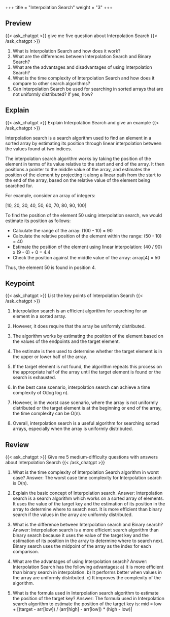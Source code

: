 +++
title = "Interpolation Search"
weight = "3"
+++
## Preview
{{< ask_chatgpt >}}
give me five question about Interpolation Search
{{< /ask_chatgpt >}}



1. What is Interpolation Search and how does it work?
2. What are the differences between Interpolation Search and Binary Search?
3. What are the advantages and disadvantages of using Interpolation Search?
4. What is the time complexity of Interpolation Search and how does it compare to other search algorithms?
5. Can Interpolation Search be used for searching in sorted arrays that are not uniformly distributed? If yes, how?   

## Explain
{{< ask_chatgpt >}}
Explain Interpolation Search and give an example
{{< /ask_chatgpt >}}



Interpolation search is a search algorithm used to find an element in a sorted array by estimating its position through linear interpolation between the values found at two indices.

The interpolation search algorithm works by taking the position of the element in terms of its value relative to the start and end of the array. It then positions a pointer to the middle value of the array, and estimates the position of the element by projecting it along a linear path from the start to the end of the array, based on the relative value of the element being searched for.

For example, consider an array of integers:

[10, 20, 30, 40, 50, 60, 70, 80, 90, 100]

To find the position of the element 50 using interpolation search, we would estimate its position as follows:

- Calculate the range of the array: (100 - 10) = 90
- Calculate the relative position of the element within the range: (50 - 10) = 40
- Estimate the position of the element using linear interpolation: (40 / 90) x (9 - 0) + 0 = 4.4
- Check the position against the middle value of the array: array[4] = 50

Thus, the element 50 is found in position 4.   

## Keypoint
{{< ask_chatgpt >}}
List the key points of Interpolation Search
{{< /ask_chatgpt >}}



1. Interpolation search is an efficient algorithm for searching for an element in a sorted array.

2. However, it does require that the array be uniformly distributed.

3. The algorithm works by estimating the position of the element based on the values of the endpoints and the target element.

4. The estimate is then used to determine whether the target element is in the upper or lower half of the array.

5. If the target element is not found, the algorithm repeats this process on the appropriate half of the array until the target element is found or the search is exhausted.

6. In the best case scenario, interpolation search can achieve a time complexity of O(log log n).

7. However, in the worst case scenario, where the array is not uniformly distributed or the target element is at the beginning or end of the array, the time complexity can be O(n).

8. Overall, interpolation search is a useful algorithm for searching sorted arrays, especially when the array is uniformly distributed.   

## Review
{{< ask_chatgpt >}}
Give me 5 medium-difficulty questions with answers about Interpolation Search
{{< /ask_chatgpt >}}



1. What is the time complexity of Interpolation Search algorithm in worst case?
Answer: The worst case time complexity for Interpolation search is O(n).

2. Explain the basic concept of Interpolation search.
Answer: Interpolation search is a search algorithm which works on a sorted array of elements. It uses the value of the target key and the estimation of its position in the array to determine where to search next. It is more efficient than binary search if the values in the array are uniformly distributed.

3. What is the difference between Interpolation search and Binary search?
Answer: Interpolation search is a more efficient search algorithm than binary search because it uses the value of the target key and the estimation of its position in the array to determine where to search next. Binary search uses the midpoint of the array as the index for each comparison.

4. What are the advantages of using Interpolation search?
Answer: Interpolation Search has the following advantages:
a) It is more efficient than binary search in interpolation.
b) It performs better when values in the array are uniformly distributed.
c) It improves the complexity of the algorithm.

5. What is the formula used in Interpolation search algorithm to estimate the position of the target key?
Answer: The formula used in Interpolation search algorithm to estimate the position of the target key is:
mid = low + [(target - arr[low]) / (arr[high] - arr[low]) * (high - low)]   

